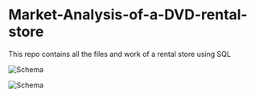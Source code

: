 # Market-Analysis-of-a-DVD-rental-store
This repo contains all the files and work of a rental store using SQL

![Schema](https://www.vectorlogo.zone/logos/postgresql/postgresql-horizontal.svg)


![Schema](https://www.postgresqltutorial.com/wp-content/uploads/2018/03/dvd-rental-sample-database-diagram.png)
